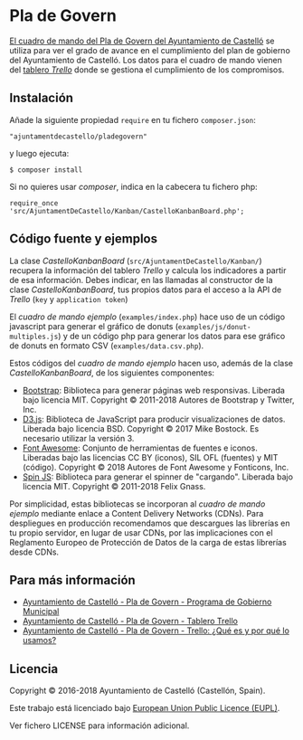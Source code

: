 # Pla de Govern

[El cuadro de mando del Pla de Govern del Ayuntamiento de Castelló](http://www.castello.es/frontal/plagovern/pages/estat.php) se utiliza para ver el grado de avance en el cumplimiento del plan de gobierno del Ayuntamiento de Castelló. Los datos para el cuadro de mando vienen del [tablero _Trello_](https://trello.com/b/gffJXegr/pla-de-govern-ajuntament-de-castello-de-la-plana) donde se gestiona el cumplimiento de los compromisos.

## Instalación

Añade la siguiente propiedad `require` en tu fichero `composer.json`:

`"ajuntamentdecastello/pladegovern"`

y luego ejecuta:

`$ composer install`

Si no quieres usar _composer_, indica en la cabecera tu fichero php:

`require_once 'src/AjuntamentDeCastello/Kanban/CastelloKanbanBoard.php';`

## Código fuente y ejemplos

La clase _CastelloKanbanBoard_ (`src/AjuntamentDeCastello/Kanban/`) recupera la información del tablero _Trello_ y calcula los indicadores a partir de esa información. Debes indicar, en las llamadas al constructor de la clase _CastelloKanbanBoard_, tus propios datos para el acceso a la API de _Trello_ (`key` y `application token`)

El _cuadro de mando ejemplo_ (`examples/index.php`) hace uso de un código javascript para generar el gráfico de donuts (`examples/js/donut-multiples.js`) y de un código php para generar los datos para ese gráfico de donuts en formato CSV (`examples/data.csv.php`).

Estos códigos del _cuadro de mando ejemplo_ hacen uso, además de la clase _CastelloKanbanBoard_, de los siguientes componentes:
* [Bootstrap](https://getbootstrap.com/): Biblioteca para generar páginas web responsivas. Liberada bajo licencia MIT. Copyright &copy; 2011-2018 Autores de Bootstrap y Twitter, Inc. 
* [D3.js](https://d3js.org/): Biblioteca de JavaScript para producir visualizaciones de datos. Liberada bajo licencia BSD. Copyright &copy; 2017 Mike Bostock. Es necesario utilizar la versión 3.
* [Font Awesome](https://fontawesome.com/): Conjunto de herramientas de fuentes e iconos. Liberadas bajo las licencias CC BY (iconos), SIL OFL (fuentes) y MIT (código). Copyright &copy; 2018 Autores de Font Awesome y Fonticons, Inc.
* [Spin JS](https://spin.js.org/): Biblioteca para generar el spinner de "cargando". Liberada bajo licencia MIT. Copyright &copy; 2011-2018 Felix Gnass.

Por simplicidad, estas bibliotecas se incorporan al _cuadro de mando ejemplo_ mediante enlace a Content Delivery Networks (CDNs). Para despliegues en producción recomendamos que descargues las librerías en tu propio servidor, en lugar de usar CDNs, por las implicaciones con el Reglamento Europeo de Protección de Datos de la carga de estas librerías desde CDNs.

## Para más información

* [Ayuntamiento de Castelló - Pla de Govern - Programa de Gobierno Municipal](http://pladegovern.castello.es)
* [Ayuntamiento de Castelló - Pla de Govern - Tablero Trello](https://trello.com/b/gffJXegr/pla-de-govern-ajuntament-de-castello-de-la-plana)
* [Ayuntamiento de Castelló - Pla de Govern - Trello: ¿Qué es y por qué lo usamos?](http://www.castello.es/frontal/plagovern/pages/trello_what_is.php)

## Licencia

Copyright &copy; 2016-2018 Ayuntamiento de Castelló (Castellón, Spain).
 
Este trabajo está licenciado bajo [European Union Public Licence (EUPL)](https://joinup.ec.europa.eu/collection/eupl/eupl-guidelines-faq-infographics).

Ver fichero LICENSE para información adicional.

